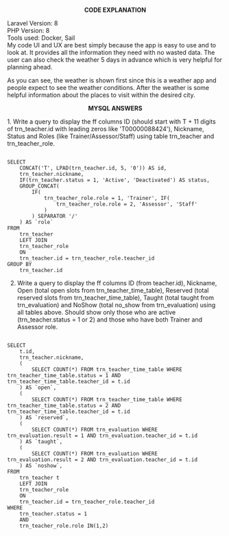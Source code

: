 <p align="center"><strong>CODE EXPLANATION</strong></p>
Laravel Version: 8<br/>
PHP Version: 8<br/>
Tools used: Docker, Sail
<br/>
My code UI and UX are best simply because
the app is easy to use and to look at. It provides all the information they need with no wasted data.
The user can also check the weather 5 days in advance which is very helpful for planning ahead.

As you can see, the weather is shown first since this is a weather app and people expect to see the weather conditions.
After the weather is some helpful information about the places to visit within the desired city.

<p align="center"><strong>MYSQL ANSWERS</strong></p>
1. Write a query to display the ff columns ID (should start
with T + 11 digits of trn_teacher.id with leading zeros like
'T00000088424'), Nickname, Status and Roles (like
Trainer/Assessor/Staff) using table trn_teacher and
trn_teacher_role.

<pre><code>
SELECT 
    CONCAT('T', LPAD(trn_teacher.id, 5, '0')) AS id,
    trn_teacher.nickname, 
    IF(trn_teacher.status = 1, 'Active', 'Deactivated') AS status,
    GROUP_CONCAT(
        IF(
            trn_teacher_role.role = 1, 'Trainer', IF(
                trn_teacher_role.role = 2, 'Assessor', 'Staff'
            )
        ) SEPARATOR '/'
    ) AS `role`
FROM
    trn_teacher 
    LEFT JOIN 
    trn_teacher_role 
    ON
    trn_teacher.id = trn_teacher_role.teacher_id
GROUP BY
    trn_teacher.id
</code></pre>

2. Write a query to display the ff columns ID (from teacher.id),
Nickname, Open (total open slots from trn_teacher_time_table),
Reserved (total reserved slots from trn_teacher_time_table),
Taught (total taught from trn_evaluation) and NoShow (total
no_show from trn_evaluation) using all tables above. Should
show only those who are active (trn_teacher.status = 1 or 2)
and those who have both Trainer and Assessor role.

<pre><code>
SELECT
    t.id,
    trn_teacher.nickname,
    (
        SELECT COUNT(*) FROM trn_teacher_time_table WHERE trn_teacher_time_table.status = 1 AND trn_teacher_time_table.teacher_id = t.id
    ) AS `open`,
    (
        SELECT COUNT(*) FROM trn_teacher_time_table WHERE trn_teacher_time_table.status = 2 AND trn_teacher_time_table.teacher_id = t.id
    ) AS `reserved`,
    (
        SELECT COUNT(*) FROM trn_evaluation WHERE trn_evaluation.result = 1 AND trn_evaluation.teacher_id = t.id
    ) AS `taught`,
    (
        SELECT COUNT(*) FROM trn_evaluation WHERE trn_evaluation.result = 2 AND trn_evaluation.teacher_id = t.id
    ) AS `noshow`,
FROM
    trn_teacher t
    LEFT JOIN
    trn_teacher_role
    ON
    trn_teacher.id = trn_teacher_role.teacher_id
WHERE
    trn_teacher.status = 1
    AND
    trn_teacher_role.role IN(1,2)
</code></pre>